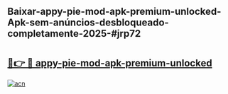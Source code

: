## Baixar-appy-pie-mod-apk-premium-unlocked-Apk-sem-anúncios-desbloqueado-completamente-2025-#jrp72

# <h2><a href="https://ainizakaria.my?title=appy-pie-mod-apk-premium-unlocked&ref=20M">🔗👉 🔴 appy-pie-mod-apk-premium-unlocked</a></h2>

[![acn](https://github.com/user-attachments/assets/0f9c940e-d8b0-45ae-aac7-cd30a18b3e1c)](https://ainizakaria.my?title=appy-pie-mod-apk-premium-unlocked&ref=20M)

